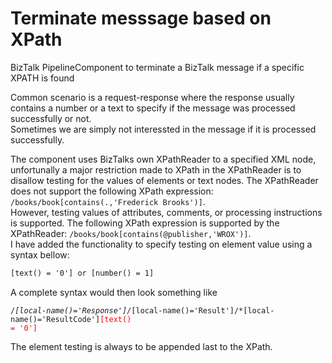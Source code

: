 ﻿# Terminate messsage based on XPath
BizTalk PipelineComponent to terminate a BizTalk message if a specific XPATH is found

Common scenario is a request-response where the response usually contains a number or a text to specify if the message was processed successfully or not.<br/>
Sometimes we are simply not interessted in the message if it is processed successfully.

The component uses BizTalks own XPathReader to a specified XML node, unfortunally a major restriction made to XPath in the XPathReader is to disallow testing for the values of elements or text nodes. The XPathReader does not support the following XPath expression:
`/books/book[contains(.,'Frederick Brooks')]`.<br/>
However, testing values of attributes, comments, or processing instructions is supported. The following XPath expression is supported by the XPathReader:
`/books/book[contains(@publisher,'WROX')]`.<br/>
I have added the functionality to specify testing on element value using a syntax bellow:

```xml
[text() = '0'] or [number() = 1]
```

A complete syntax would then look something like <br/>
<code>
/*[local-name()='Response']/*[local-name()='Result']/*[local-name()='ResultCode']<font color="red">[text() = '0']</font>
</code>

The element testing is always to be appended last to the XPath.

